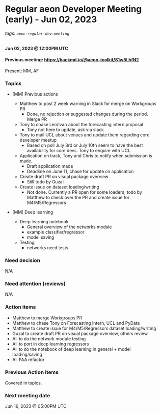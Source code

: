 # Regular aeon Developer Meeting (early) - Jun 02, 2023
###### tags: `aeon-regular-dev-meeting`

#### Jun 02, 2023 @ 12:00PM UTC
#### Previous meeting: https://hackmd.io/@aeon-toolkit/S1w5LhfN2

Present: MM, AF

### Topics

- [MM] Previous actions
    - Matthew to post 2 week warning in Slack for merge on Workgroups PR.
        - Done, no rejection or suggested changes during the period. Merge PR
    - Tony to chase Leo/Ivan about the forecasting intern proposal
        - Tony not here to update, ask via slack
    - Tony to mail UCL about venues and update them regarding core developer meetup
        - Based on poll July 3rd or July 10th seem to have the best availability for core devs. Tony to enquire with UCL
    - Application on track, Tony and Chris to notify when submission is made.
        - Draft application made
        - Deadline on June 11, chase for update on application
    - Create draft PR on visual package overview
        - Still todo by Guzal
    - Create issue on dataset loading/writing
        - Not done. Currently a PR open for some loaders, todo by Matthew to check over the PR and create issue for M4/M5/Regressors

- [MM] Deep learning
    - Deep learning notebook 
        - General overview of the networks module
        - example classifier/regressor
        - model saving
    - Testing
        - networks need tests

### Need decision

N/A

### Need attention (reviews)

N/A

### Action items

- Matthew to merge Workgroups PR
- Matthew to chase Tony on Forecasting Intern, UCL and PyData
- Matthew to create issue for M4/M5/Regressors dataset loading/writing
- Guzal to create draft PR on visual package overview, others review
- Ali to do the network module testing
- Ali to port in deep learning regressors
- Ali to do the notebook of deep learning in general + model loading/saving
- Ali PAA refactor

### Previous Action items

Covered in topics.

### Next meeting date

Jun 16, 2023 @ 05:00PM UTC